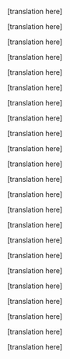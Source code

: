 [translation here]

<!--original
% The internet of things — Benedict Evans
% 
% 
-->

[translation here]

<!--original
-   [Home](/)
-   [About](/about/)
-   [Newsletter](/news/)
-   [Archive](/archive/)
-   [RSS](http://ben-evans.com/?format=rss)
-->

[translation here]

<!--original
-   Menu
-->

[translation here]

<!--original
[Benedict Evans](/) {.logo .site-title}
===================
-->

[translation here]

<!--original
-   [Home](/)
-   [About](/about/)
-   [Newsletter](/news/)
-   [Archive](/archive/)
-   [RSS](http://ben-evans.com/?format=rss)
-->

[translation here]

<!--original
[Follow me](https://twitter.com/benedictevans)
-->

[translation here]

<!--original
[](https://twitter.com/BenedictEvans)[](http://www.linkedin.com/in/benedictevans)
-->

[translation here]

<!--original
[The internet of things](/benedictevans/2014/5/26/the-internet-of-things) {.entry-title}
=========================================================================
-->

[translation here]

<!--original
[May 26, 2014](/benedictevans/2014/5/26/the-internet-of-things "Permalink")
-->

[translation here]

<!--original
My grandfather could probably have told you how many electric motors he owned. There was one in the car, one in the fridge, one in his drill and so on. 
-->

[translation here]

<!--original
My father, when I was a child, might have struggled to list all the motors he owned (how many, exactly, are in a car?) but could have told you how many devices were in the house that had a chip in. 
-->

[translation here]

<!--original
Today, I have no idea how many devices I own with a chip, but I could tell you how many have a network connection. And I doubt my children will know that, in their turn.  
-->

[translation here]

<!--original
At each of these stages, the things that this new technology would be used for were hard to predict, and many would seem absurd. (A little motor in the wing mirror to adjust it for you? Really?) But the trend is inevitable. Sensors and signals and connections in our lives will proliferate in ways we can’t predict, and in ways that would probably seem pointless if described to us. The cost of a network-connected sensor will be tiny (partly driven by the smarpthone supply chain) and the battery will last years (and with solar or energy-harvesting it may never need to be charged), so uses will be found that will seem as natural to our grandchildren as a blender (“Really? You can’t chop by yourself?").
-->

[translation here]

<!--original
So I’m a big believer in the ‘internet of things’ at a macro level. The question is how we get there and what it might look like. 
-->

[translation here]

<!--original
One vision is that, ‘of course’ (always a danger sign), all these devices will work on common, open standards, and talk to each other and interact in clever ways. And so, if you walk into the house with someone your security camera doesn’t recognise and your calendar mentions ‘date', some sort of unified learning-based system will dim the lights, turn up the thermostat and start playing Barry White. 
-->

[translation here]

<!--original
I’m a little skeptical about that. The implied sense of a seamlessly linked and intelligent co-ordinated system isn’t much like the actual internet we have today at all. Rather, it reminds me of Sleeper, or one of those 1960s World Fair ‘house of the future’ mockups in which everything was made by GE or Westinghouse. And it also isn’t what happened with those electric motors or chips. People didn’t buy two dozen electric motors in various shapes and sizes and take them home and build labour-saving devices - they bought fridges and washing machines and blenders and microwave ovens as individual use cases, one by one, over a period of years (or decades). Equally, it seems like the route into IoT is specific services - Nest, Sonos, Fibit, Apple TV/ Chromecast and so on. This is, one might say, a little more like apps than like the web - with Home Depot as the app store. 
-->

[translation here]

<!--original
Another question is where the value sits - which really means where the ‘smart’ part sits. There’s no one answer here. In some cases it seems pretty clear that the connected thing itself is just the end-point for a siloed cloud service - a diagnostics module in a boiler, or a smart meter, for example. You might even have no actual end-user interaction at all. A Nest is somewhere in between - how much comes from the stand-alone device and how much from the cloud? A Chromecast or Apple TV adds ‘smart’ to a TV, relegating it to dumb glass, but it’s really the smartphone or tablet that has all the intelligence to drive it, with the cloud playing the part of ‘dumb storage'. The same may well happen to cars. Many wearables also feel like they should be satellites for a smartphone (to the extent they're not just subsumed into smartphones anyway), either as a remote sensor or a remote display, but the value again comes from the cloud-based analytics: is it more useful to know how many hours you slept or to get big-data based suggestions as to when you should go to sleep and when you should set your alarm? iBeacon is another fascinating part of this dynamic, because iBeacons themselves are not connected to anything, but again, they add intelligence to the physical world. So every wall or retail display or suitcase or package can become a piece of data. 
-->

[translation here]

<!--original
That is, sometimes the device is dumb glass (or a dumb sensor), driven by the cloud. And sometime the cloud is dumb storage, driven by the device. 
-->

[translation here]

<!--original
There’s an interesting Apple/Google dynamic here, of course - if most of these 'things' are some combination of smartphone satellite and cloud end-point, where is the value and control? Apple’s hardware/software integration means it’s best-placed to make things work well (especially with BTLE) but Google is better placed to do much of the cloud stuff. (Of course any device that runs an actual OS will probably use Android, but that doesn’t mean Google will know anything about it). This is the Apple/Google ‘frenemy’ issue all over - if you use Gmail on an iPhone, but only use Gmail and only buy iPhones, both companies win, but both feel insecure. 
-->

[translation here]

<!--original
Back to the Barry White problem, though: there are clearly interconnections that would make sense, from connecting your Nest to your smart meter to connecting it to your alarm system ("turn the heat down, there’s no-one home”). But if the ‘thing’ is basically a dumb sensor and radio and the clever part is in the cloud then maybe any interconnection should probably be in the cloud too? This is part of the story of [IFTTT](https://ifttt.com) ([an a16z investment](/about)) - making ‘recipes’ for connecting discrete services. Or it may be a proprietary BD deal, something like Mint - ‘this services connects to all 26 different smart widgets’. And then there’s the Nest story: put a hub into the home with one clear use case and then build outwards - smoke detectors first, then, say, door locks, alarms, garage doors, lights and so on. 
-->

[translation here]

<!--original
But equally, there will probably be lots of ‘internet things’ that never speak to each other. A connected TV and a alarm system can probably work just fine without ever knowing about each other. If you install a burglar alarm (for Americans, burglarizerer alarm) today, it will probably use wireless sensors connected over an IEEE standard to a control box that connects over VPN on a mobile data network to the alarm company’s NOC. It will use IP. So lots of proprietary technology has dropped out and the smartphone war dividend has been reaped, but it’s not in any meaningful sense on ‘the internet’ as we normally use the term. So half the ‘internet of things’ devices in your ‘connected home' won’t be on the internet or be connected to anything else. 
-->

[translation here]

<!--original
Tags: [Internet of Things](/?tag=Internet+of+Things#show-archive)
-->

[translation here]

<!--original
Prev / [Next](/benedictevans/2014/5/22/mass-market-use-cases)
-->

<script src="http://code.jquery.com/jquery-1.11.0.min.js"></script>
<script>
$(function() {
  $("*").contents().filter(function() {
    return this.nodeType==8 && this.nodeValue.match(/^original/);
  }).each(function(i, e) {
    var tooltips = e.nodeValue.replace(/^original *[\n\r]|[\n\r]$/g, '');
    $(this).prev().attr('title', tooltips);
  });
});
</script>
